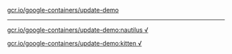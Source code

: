 [gcr.io/google-containers/update-demo](https://hub.docker.com/r/anjia0532/update-demo/tags/) 

----
[gcr.io/google-containers/update-demo:nautilus √](https://hub.docker.com/r/anjia0532/google-containers.update-demo/tags/)

[gcr.io/google-containers/update-demo:kitten √](https://hub.docker.com/r/anjia0532/google-containers.update-demo/tags/)

